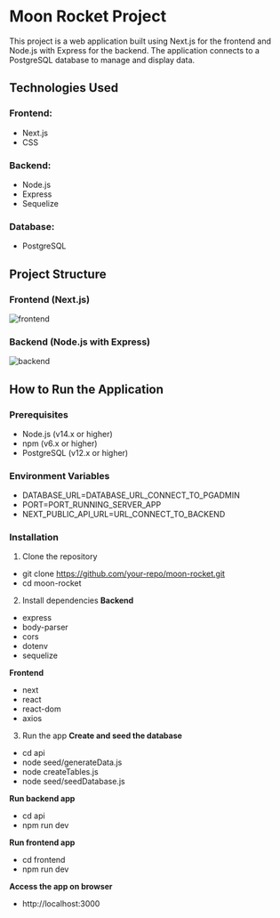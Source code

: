 # Moon Rocket Project

This project is a web application built using Next.js for the frontend and Node.js with Express for the backend. The application connects to a PostgreSQL database to manage and display data.

## Technologies Used

### Frontend:
- Next.js
- CSS

### Backend:
- Node.js
- Express
- Sequelize

### Database:
- PostgreSQL

## Project Structure

### Frontend (Next.js)

![frontend](https://github.com/Huynh-Vy/moon-rocket-project/assets/87691625/1244aadc-c1ec-4c2a-8f10-cd408ffc5564)

### Backend (Node.js with Express)

![backend](https://github.com/Huynh-Vy/moon-rocket-project/assets/87691625/5bf2aac1-fed3-47c1-8c1e-a2b03e438416)


## How to Run the Application

### Prerequisites

- Node.js (v14.x or higher)
- npm (v6.x or higher)
- PostgreSQL (v12.x or higher)

### Environment Variables
- DATABASE_URL=DATABASE_URL_CONNECT_TO_PGADMIN
- PORT=PORT_RUNNING_SERVER_APP
- NEXT_PUBLIC_API_URL=URL_CONNECT_TO_BACKEND

### Installation

1. Clone the repository
- git clone https://github.com/your-repo/moon-rocket.git
- cd moon-rocket

2. Install dependencies
**Backend**
- express
- body-parser
- cors
- dotenv
- sequelize

**Frontend**
- next
- react
- react-dom
- axios

3. Run the app
**Create and seed the database**
- cd api
- node seed/generateData.js
- node createTables.js
- node seed/seedDatabase.js

**Run backend app**
- cd api
- npm run dev

**Run frontend app**
- cd frontend
- npm run dev

**Access the app on browser**
- http://localhost:3000
